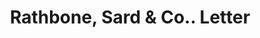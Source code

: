 ---
doi: 10.7916/D88S61WS
date_other: '1915'
date_other_textual: '1915'
form: correspondence
genre:
- Letters (correspondence)
name:
- Rathbone, Sard & Co.
object_in_context_url: https://biggert.cul.columbia.edu/items/view/ave_biggert_00149
subject_hierarchical_geographic:
- Aurora, Illinois, United States
subject_name:
- Rathbone, Sard & Co.
title: Rathbone, Sard & Co.. Letter
sort_title: Rathbone, Sard & Co.. Letter
call_number: ave_biggert_00149
coordinates:
- 41.763888888888886,-88.28999999999999
pid: ave_biggert_00149
identifiers: ave_biggert_00149
thumbnail: https://derivativo-2.library.columbia.edu/iiif/2/ldpd:344999/full/!256,256/0/native.jpg
permalink: "/items/ave_biggert_00149/"
layout: iiif-image-page
---
